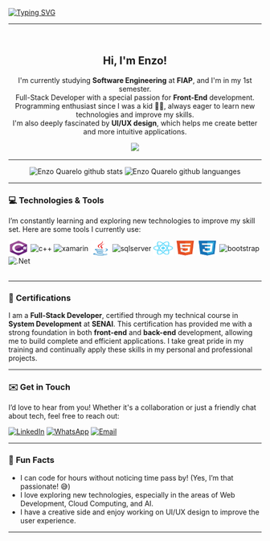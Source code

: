 [![Typing SVG](https://readme-typing-svg.herokuapp.com/?color=2E8B57&size=35&center=true&vCenter=true&width=1000&lines=Welcome!+I'm+Enzo+Quarelo;+a+Software+Engineering+student+at+FIAP;+currently+in+my+1st+semester)](https://git.io/typing-svg)

---

<div align="center">  
  <img width="100%" height="3px" src="https://upload.wikimedia.org/wikipedia/commons/thumb/4/42/Black_Stripe.svg/1024px-Black_Stripe.svg.png" />
  <h2>Hi, I'm Enzo!</h2>
  <p>
    I'm currently studying <b>Software Engineering</b> at <b>FIAP</b>, and I'm in my 1st semester.<br>
    Full-Stack Developer with a special passion for <b>Front-End</b> development.<br>
    Programming enthusiast since I was a kid 👨‍💻, always eager to learn new technologies and improve my skills.<br>
    I'm also deeply fascinated by <b>UI/UX design</b>, which helps me create better and more intuitive applications.<br>
  </p>
  <img src="https://media.giphy.com/media/13HgwGsXF0aiGY/giphy.gif" width="300" />
</div>

---

<div align="center">
  <img width="49%" height="195px" src="https://github-readme-stats.vercel.app/api?username=enzoquarelo&show_icons=true&count_private=true&hide_border=true&ring_color=00c647&title_color=ffffff&icon_color=00c647&rank-circle_color=00c647&text_color=ffffff&bg_color=0d1117" alt="Enzo Quarelo github stats" /> 
  <img width="41%" height="195px" src="https://github-readme-stats.vercel.app/api/top-langs/?username=enzoquarelo&layout=compact&hide_border=true&title_color=ffffff&text_color=ffffff&bg_color=0d1117" alt="Enzo Quarelo github languanges"/>
</div>

---

### 💻 **Technologies & Tools**

I’m constantly learning and exploring new technologies to improve my skill set. Here are some tools I currently use:

<div style="display: inline_block">
  <img align="center" alt="csharp" height="30" width="40" src="https://raw.githubusercontent.com/devicons/devicon/master/icons/csharp/csharp-original.svg">
  <img align="center" alt="c++" height="30" width="40" src="https://cdn.jsdelivr.net/gh/devicons/devicon@latest/icons/cplusplus/cplusplus-original.svg" />
  <img align="center" alt="xamarin" height="30" width="40" src="https://cdn.jsdelivr.net/gh/devicons/devicon@latest/icons/xamarin/xamarin-original.svg" />
  <img align="center" alt="java" height="30" width="40" src="https://github.com/devicons/devicon/blob/master/icons/java/java-original.svg">
  <img align="center" alt="sqlserver" height="30" width="40" src="https://cdn.jsdelivr.net/gh/devicons/devicon/icons/microsoftsqlserver/microsoftsqlserver-plain.svg">
  <img align="center" alt="react" height="30" width="40" src="https://github.com/devicons/devicon/blob/master/icons/react/react-original.svg">
  <img align="center" alt="html" height="30" width="40" src="https://raw.githubusercontent.com/devicons/devicon/master/icons/html5/html5-original.svg">
  <img align="center" alt="css" height="30" width="40" src="https://raw.githubusercontent.com/devicons/devicon/master/icons/css3/css3-original.svg"> 
  <img align="center" alt="bootstrap" height="30" width="40" src="https://cdn.jsdelivr.net/gh/devicons/devicon@latest/icons/bootstrap/bootstrap-original.svg" />
  <img align="center" alt=".Net" height="30" width="40" src="https://cdn.jsdelivr.net/gh/devicons/devicon@latest/icons/dotnetcore/dotnetcore-original.svg" />
</div><br/>

---

### 📜 **Certifications**

I am a **Full-Stack Developer**, certified through my technical course in **System Development** at **SENAI**. This certification has provided me with a strong foundation in both **front-end** and **back-end** development, allowing me to build complete and efficient applications. I take great pride in my training and continually apply these skills in my personal and professional projects.

---

### ✉️ **Get in Touch**

I’d love to hear from you! Whether it's a collaboration or just a friendly chat about tech, feel free to reach out:

[![LinkedIn](https://img.shields.io/badge/LinkedIn-0077B5?style=for-the-badge&logo=linkedin&logoColor=white)](https://www.linkedin.com/in/enzo-quarelo-0819bb235/)
[![WhatsApp](https://img.shields.io/badge/WhatsApp-25D366?style=for-the-badge&logo=whatsapp&logoColor=white)](https://api.whatsapp.com/send?phone=5511942866844&text=)
[![Email](https://img.shields.io/badge/Gmail-D14836?style=for-the-badge&logo=gmail&logoColor=white)](mailto:enzo.quarelo@gmail.com)

---

### 🎯 **Fun Facts**
- I can code for hours without noticing time pass by! (Yes, I’m that passionate! 😅)
- I love exploring new technologies, especially in the areas of Web Development, Cloud Computing, and AI.
- I have a creative side and enjoy working on UI/UX design to improve the user experience.

--- 
